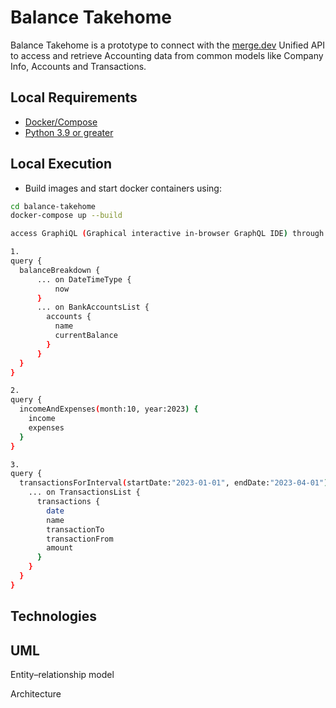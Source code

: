 # Balance Takehome

Balance Takehome is a prototype to connect with the [merge.dev](https://merge.dev/) Unified API to access and retrieve Accounting data from common models like Company Info, Accounts and Transactions.

## Local Requirements

- [Docker/Compose](https://docs.docker.com/engine/install/)
- [Python 3.9 or greater](https://www.python.org/downloads/)

## Local Execution

- Build images and start docker containers using:

```bash
cd balance-takehome
docker-compose up --build

access GraphiQL (Graphical interactive in-browser GraphQL IDE) through http://localhost:8000/graphql and execute the following queries:

1.
query {
  balanceBreakdown {
      ... on DateTimeType {
          now
      }
      ... on BankAccountsList {
        accounts {
          name
          currentBalance
        }
      }
  }
}

2.
query {
  incomeAndExpenses(month:10, year:2023) {
    income
    expenses
  }
}

3.
query {
  transactionsForInterval(startDate:"2023-01-01", endDate:"2023-04-01") {
    ... on TransactionsList {
      transactions {        
        date
        name
        transactionTo
        transactionFrom
        amount
      }
    }
  }
}
```

## Technologies


## UML

Entity–relationship model

Architecture



